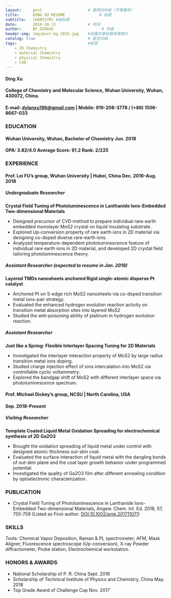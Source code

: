 ```yaml
---
layout:     post                    # 使用的布局（不需要改）
title:      DING XU RESUME               # 标题 
subtitle:   CHEMISTRY #副标题
date:       2018-10-13              # 时间
author:     BY DINGXU                     # 作者
header-img: img/post-bg-2015.jpg    #这篇文章标题背景图片
catalog: true                       # 是否归档
tags:                               #标签
    - 2D Chemistry
    - material Chemistry
    - physical Chemistry
    - CVD
---
```



#### Ding Xu 
#### College of Chemistry and Molecular Science, Wuhan University, Wuhan, 430072, China.
#### E-mail: dylanxu196@gmail.com | Mobile: 919-208-3778 / (+86) 1506-8667-033 

### **EDUCATION**
#### Wuhan University, Wuhan, Bachelor of Chemistry												Jun. 2018
#### GPA: 3.82/4.0			 Average Score: 91.2			Rank: 2/225

### EXPERIENCE
#### Prof. Lei FU’s group, Wuhan University | Hubei, China								Dec. 2016–Aug. 2018
##### Undergraduate Researcher
**Crystal Field Tuning of Photoluminescence in Lanthanide Ions-Embedded Two-dimensional Materials**
* Designed precursor of CVD method to prepare individual rare-earth embedded monolayer MoS2 crystal on liquid insulating substrate.
* Explored Up-conversion property of rare earth ions in 2D material via designing co-doped diverse rare-earth ions.
* Analyzed temperature-dependent photoluminescence feature of individual rare earth ions in 2D material, and developed 2D crystal field tailoring photoluminescence theory. 

##### Assistant Researcher (expected to resume in Jan. 2019)
**Layered TMDs nanosheets anchored Rigid single-atomic disperse Pt catalyst** 
* Anchored Pt on S-edge rich MoS2 nanosheets via co-doped transition metal ions-pair strategy.
* Evaluated the enhanced hydrogen evolution reaction activity on transition metal absorption sites into layered MoS2 
* Studied the anti-poisoning ability of platinum in hydrogen evolution reaction.

##### Assistant Researcher
**Just like a Spring: Flexible Interlayer Spacing Tuning for 2D Materials**
* Investigated the interlayer interaction property of MoS2 by large radius transition metal ions doping.
* Studied charge injection effect of ions intercalation into MoS2 via controllable cyclic voltammetry.
* Explored the bandgap shift of MoS2 with different interlayer space via photoluminescence spectrum.

#### Prof. Michael Dickey’s group, NCSU | North Carolina, USA					
#### Sep. 2018-Present
##### Visiting Researcher
**Template Coated Liquid Metal Oxidation Spreading for electrochemical synthesis of 2D Ga2O3**
* Brought the oxidation spreading of liquid metal under control with designed atomic thickness out-skin coat.
* Evaluated the surface interaction of liquid metal with the dangling bonds of out-skin plane and the coat layer growth behavior under programmed potential
* Investigated the quality of Ga2O3 film after different annealing condition by optoelectronic characterization.

### PUBLICATION 
* Crystal Field Tuning of Photoluminescence in Lanthanide Ions-Embedded Two-dimensional Materials, Angew. Chem. Int. Ed. 2018, 57, 755-759 (Listed as First-author. [DOI:10.1002/anie.201711071](https://doi.org/10.1002/anie.201711071))

### SKILLS
Tools: Chemical Vapor Deposition, Raman & PL spectrometer, AFM, Mask Aligner, Fluorescence spectroscope (Up-conversion), X-ray Powder diffractometer, Probe station, Electrochemical workstation.

### HONORS & AWARDS
* National Scholarship of P. R. China															Sept. 2016
* Scholarship of Technical Institute of Physics and Chemistry, China								May. 2018
* Top Grade Award of Challenge Cup															Nov. 2017
